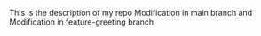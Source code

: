This is the description of my repo
Modification in main branch and
Modification in feature-greeting branch

